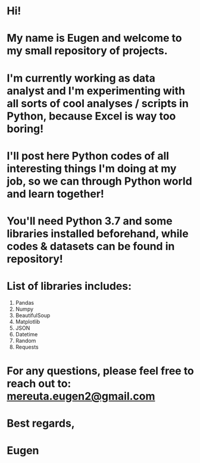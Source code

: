 # Hi!
# My name is Eugen and welcome to my small repository of projects.
# I'm currently working as data analyst and I'm experimenting with all sorts of cool analyses / scripts in Python, because Excel is way too boring!
# I'll post here Python codes of all interesting things I'm doing at my job, so we can through Python world and learn together!

# You'll need Python 3.7 and some libraries installed beforehand, while codes & datasets can be found in repository!
# List of libraries includes:
1. Pandas
2. Numpy
3. BeautifulSoup
4. Matplotlib 
5. JSON
6. Datetime
7. Random
8. Requests

# For any questions, please feel free to reach out to: mereuta.eugen2@gmail.com

# Best regards,
# Eugen
